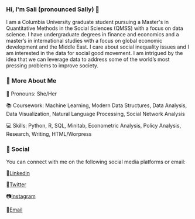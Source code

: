 ### Hi, I'm Sali (pronounced Sally) 👋

<!--
**smahdy/smahdy** is a ✨ _special_ ✨ repository because its `README.md` (this file) appears on your GitHub profile.

Here are some ideas to get you started:

- 🔭 I’m currently working on ...
- 🌱 I’m currently learning ...
- 👯 I’m looking to collaborate on ...
- 🤔 I’m looking for help with ...
- 💬 Ask me about ...
- 📫 How to reach me: ...
- 😄 Pronouns: ...
- ⚡ Fun fact: ...
-->

I am a Columbia University graduate student pursuing a Master's in Quantitative Methods in the Social Sciences (QMSS) with a focus on data science. I have undergraduate degrees in finance and economics and a master’s in international studies with a focus on global economic development and the Middle East. I care about social inequality issues and I am interested in the data for social good movement. I am intrigued by the idea that we can leverage data to address some of the world’s most pressing problems to improve society. 


### 👀 More About Me
💫 Pronouns: She/Her

📚 Coursework: Machine Learning, Modern Data Structures, Data Analysis, Data Visualization, Natural Language Processing, Social Network Analysis

💻 Skills: Python, R, SQL, Minitab, Econometric Analysis, Policy Analysis, Research, Writing, HTML/Worpress

### 📱 Social
You can connect with me on the following social media platforms or email:

👔[Linkedin](https://www.linkedin.com/in/sali-m-2aa667121/)

📣[Twitter](https://twitter.com/salimahdy)

📷[Instagram](https://www.instagram.com/sali.mahdy/)

📧[Email](mailto:sfm2136@columbia.edu)

